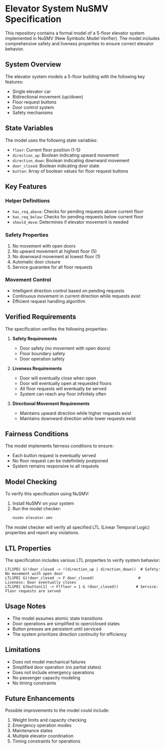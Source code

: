 # Elevator System NuSMV Specification

This repository contains a formal model of a 5-floor elevator system implemented in NuSMV (New Symbolic Model Verifier). The model includes comprehensive safety and liveness properties to ensure correct elevator behavior.

## System Overview

The elevator system models a 5-floor building with the following key features:
- Single elevator car
- Bidirectional movement (up/down)
- Floor request buttons
- Door control system
- Safety mechanisms

## State Variables

The model uses the following state variables:
- `floor`: Current floor position (1-5)
- `direction_up`: Boolean indicating upward movement
- `direction_down`: Boolean indicating downward movement
- `door_closed`: Boolean indicating door state
- `button`: Array of boolean values for floor request buttons

## Key Features

### Helper Definitions
- `has_req_above`: Checks for pending requests above current floor
- `has_req_below`: Checks for pending requests below current floor
- `should_move`: Determines if elevator movement is needed

### Safety Properties
1. No movement with open doors
2. No upward movement at highest floor (5)
3. No downward movement at lowest floor (1)
4. Automatic door closure
5. Service guarantee for all floor requests

### Movement Control
- Intelligent direction control based on pending requests
- Continuous movement in current direction while requests exist
- Efficient request handling algorithm

## Verified Requirements

The specification verifies the following properties:

1. **Safety Requirements**
   - Door safety (no movement with open doors)
   - Floor boundary safety
   - Door operation safety

2. **Liveness Requirements**
   - Door will eventually close when open
   - Door will eventually open at requested floors
   - All floor requests will eventually be served
   - System can reach any floor infinitely often

3. **Directional Movement Requirements**
   - Maintains upward direction while higher requests exist
   - Maintains downward direction while lower requests exist

## Fairness Conditions

The model implements fairness conditions to ensure:
- Each button request is eventually served
- No floor request can be indefinitely postponed
- System remains responsive to all requests

## Model Checking

To verify this specification using NuSMV:

1. Install NuSMV on your system
2. Run the model checker:
   ```bash
   nusmv elevator.smv
   ```

The model checker will verify all specified LTL (Linear Temporal Logic) properties and report any violations.

## LTL Properties

The specification includes various LTL properties to verify system behavior:

```
LTLSPEC G(!door_closed -> !(direction_up | direction_down))  # Safety: No movement with open door
LTLSPEC G(!door_closed -> F door_closed)                    # Liveness: Door eventually closes
LTLSPEC G(button[1] -> F(floor = 1 & !door_closed))        # Service: Floor requests are served
```

## Usage Notes

- The model assumes atomic state transitions
- Door operations are simplified to open/closed states
- Button presses are persistent until serviced
- The system prioritizes direction continuity for efficiency

## Limitations

- Does not model mechanical failures
- Simplified door operation (no partial states)
- Does not include emergency operations
- No passenger capacity modeling
- No timing constraints

## Future Enhancements

Possible improvements to the model could include:
1. Weight limits and capacity checking
2. Emergency operation modes
3. Maintenance states
4. Multiple elevator coordination
5. Timing constraints for operations